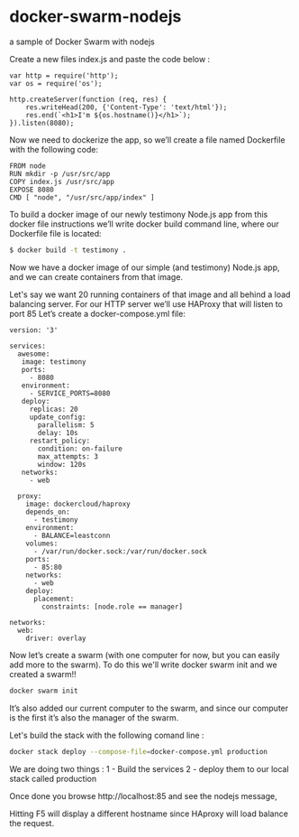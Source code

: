 # docker-swarm-nodejs
a sample of Docker Swarm with nodejs


Create a new files index.js and paste the code below : 

```node
var http = require('http');
var os = require('os');

http.createServer(function (req, res) {
    res.writeHead(200, {'Content-Type': 'text/html'});
    res.end(`<h1>I'm ${os.hostname()}</h1>`);
}).listen(8080);
```


Now we need to dockerize the app, so we’ll create a file named Dockerfile with the following code:


```docker
FROM node
RUN mkdir -p /usr/src/app
COPY index.js /usr/src/app
EXPOSE 8080
CMD [ "node", "/usr/src/app/index" ]
```

To build a docker image of our newly testimony Node.js app from this docker file instructions we’ll write docker build command line, where our Dockerfile file is located:

```bash
$ docker build -t testimony .
```


Now we have a docker image of our simple (and testimony) Node.js app, and we can create containers from that image.

Let's say we want 20 running containers of that image and all behind a load balancing server.
For our HTTP server we’ll use HAProxy that will listen to port 85
Let’s create a docker-compose.yml file:

```docker
version: '3'

services:
  awesome:
   image: testimony
   ports:
     - 8080
   environment:
     - SERVICE_PORTS=8080
   deploy:
     replicas: 20
     update_config:
       parallelism: 5
       delay: 10s
     restart_policy:
       condition: on-failure
       max_attempts: 3
       window: 120s
   networks:
     - web

  proxy:
    image: dockercloud/haproxy
    depends_on:
      - testimony
    environment:
      - BALANCE=leastconn
    volumes:
      - /var/run/docker.sock:/var/run/docker.sock
    ports:
      - 85:80
    networks:
      - web
    deploy:
      placement:
        constraints: [node.role == manager]

networks:
  web:
    driver: overlay
 ```
 
 
 
 Now let’s create a swarm (with one computer for now, but you can easily add more to the swarm). To do this we'll write docker swarm init and we created a swarm!! 
 
 ```bash
 docker swarm init
 ```
 
 It’s also added our current computer to the swarm, and since our computer is the first it’s also the manager of the swarm.
 
 Let's build the stack with the following comand line :
 
 ```bash
 docker stack deploy --compose-file=docker-compose.yml production
 ```
 We are doing two things : 
  1 - Build the services 
  2 - deploy them to our local stack called production
  
 Once done you browse http://localhost:85 and see the nodejs message, 
 
 Hitting F5 will display a different hostname since HAproxy will load balance the request.
 
 
